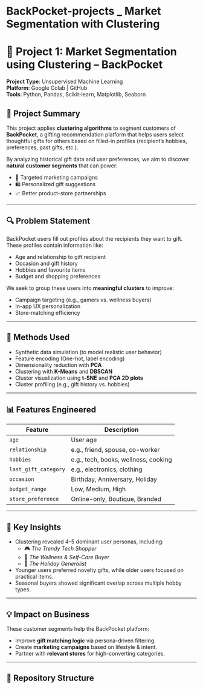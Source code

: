 # BackPocket-projects _ Market Segmentation with Clustering 
# 🎯 Project 1: Market Segmentation using Clustering – BackPocket

**Project Type**: Unsupervised Machine Learning  
**Platform**: Google Colab | GitHub  
**Tools**: Python, Pandas, Scikit-learn, Matplotlib, Seaborn

## 🧠 Project Summary

This project applies **clustering algorithms** to segment customers of **BackPocket**, a gifting recommendation platform that helps users select thoughtful gifts for others based on filled-in profiles (recipient’s hobbies, preferences, past gifts, etc.).

By analyzing historical gift data and user preferences, we aim to discover **natural customer segments** that can power:
- 🎯 Targeted marketing campaigns
- 🛍️ Personalized gift suggestions
- 📈 Better product-store partnerships

---

## 🔍 Problem Statement

BackPocket users fill out profiles about the recipients they want to gift. These profiles contain information like:
- Age and relationship to gift recipient
- Occasion and gift history
- Hobbies and favourite items
- Budget and shopping preferences

We seek to group these users into **meaningful clusters** to improve:
- Campaign targeting (e.g., gamers vs. wellness buyers)
- In-app UX personalization
- Store-matching efficiency

---

## 🧰 Methods Used

- Synthetic data simulation (to model realistic user behavior)
- Feature encoding (One-hot, label encoding)
- Dimensionality reduction with **PCA**
- Clustering with **K-Means** and **DBSCAN**
- Cluster visualization using **t-SNE** and **PCA 2D plots**
- Cluster profiling (e.g., gift history vs. hobbies)

---

## 📊 Features Engineered

| Feature | Description |
|--------|-------------|
| `age` | User age |
| `relationship` | e.g., friend, spouse, co-worker |
| `hobbies` | e.g., tech, books, wellness, cooking |
| `last_gift_category` | e.g., electronics, clothing |
| `occasion` | Birthday, Anniversary, Holiday |
| `budget_range` | Low, Medium, High |
| `store_preference` | Online-only, Boutique, Branded |

---

## 📌 Key Insights

- Clustering revealed 4–5 dominant user personas, including:
  - 🎮 *The Trendy Tech Shopper*
  - 💅 *The Wellness & Self-Care Buyer*
  - 🎁 *The Holiday Generalist*
- Younger users preferred novelty gifts, while older users focused on practical items.
- Seasonal buyers showed significant overlap across multiple hobby types.

---

## 💡 Impact on Business

These customer segments help the BackPocket platform:
- Improve **gift matching logic** via persona-driven filtering.
- Create **marketing campaigns** based on lifestyle & intent.
- Partner with **relevant stores** for high-converting categories.

---

## 📂 Repository Structure


